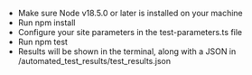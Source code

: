 * Make sure Node v18.5.0 or later is installed on your machine
* Run npm install
* Configure your site parameters in the test-parameters.ts file
* Run npm test
* Results will be shown in the terminal, along with a JSON in /automated_test_results/test_results.json